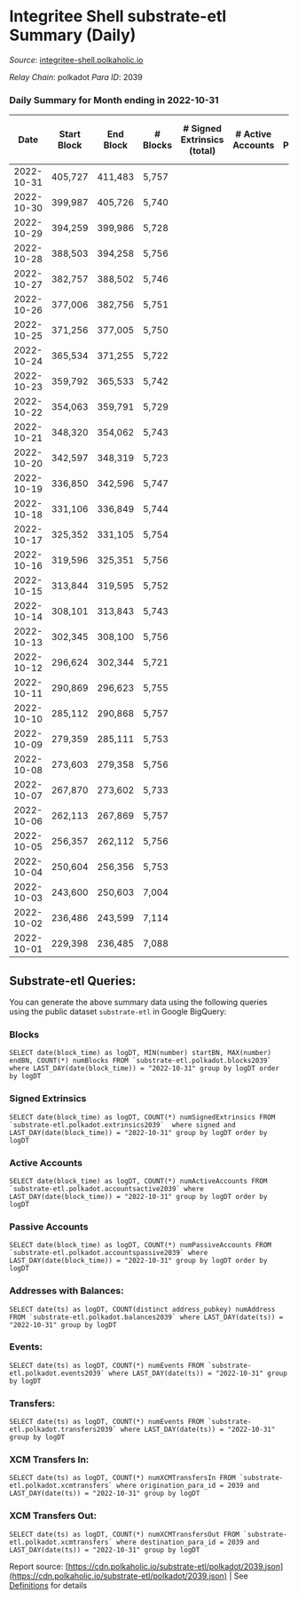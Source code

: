 # Integritee Shell substrate-etl Summary (Daily)

_Source_: [integritee-shell.polkaholic.io](https://integritee-shell.polkaholic.io)

*Relay Chain*: polkadot
*Para ID*: 2039



### Daily Summary for Month ending in 2022-10-31


| Date | Start Block | End Block | # Blocks | # Signed Extrinsics (total) | # Active Accounts | # Passive | # New | # Addresses with Balances | # Events | # Transfers | # XCM Transfers In | # XCM Transfers Out | Issues | 
| ---- | ----------- | --------- | -------- | --------------------------- | ----------------- | --------- | ----- | ------------------------- | -------- | ----------- | ------------------ | ------------------- | ------ |
| 2022-10-31 | 405,727 | 411,483 | 5,757 |  |  |  |  | 1 | 11,514 |   |   |   |  |
| 2022-10-30 | 399,987 | 405,726 | 5,740 |  |  |  |  | 1 | 11,480 |   |   |   |  |
| 2022-10-29 | 394,259 | 399,986 | 5,728 |  |  |  |  | 1 | 11,456 |   |   |   |  |
| 2022-10-28 | 388,503 | 394,258 | 5,756 |  |  |  |  |  | 11,512 |   |   |   |  |
| 2022-10-27 | 382,757 | 388,502 | 5,746 |  |  |  |  |  | 11,492 |   |   |   |  |
| 2022-10-26 | 377,006 | 382,756 | 5,751 |  |  |  |  | 1 | 11,502 |   |   |   |  |
| 2022-10-25 | 371,256 | 377,005 | 5,750 |  |  |  |  | 1 | 11,500 |   |   |   |  |
| 2022-10-24 | 365,534 | 371,255 | 5,722 |  |  |  |  |  | 11,444 |   |   |   |  |
| 2022-10-23 | 359,792 | 365,533 | 5,742 |  |  |  |  |  | 11,484 |   |   |   |  |
| 2022-10-22 | 354,063 | 359,791 | 5,729 |  |  |  |  |  | 11,458 |   |   |   |  |
| 2022-10-21 | 348,320 | 354,062 | 5,743 |  |  |  |  |  | 11,486 |   |   |   |  |
| 2022-10-20 | 342,597 | 348,319 | 5,723 |  |  |  |  |  | 11,446 |   |   |   |  |
| 2022-10-19 | 336,850 | 342,596 | 5,747 |  |  |  |  |  | 11,494 |   |   |   |  |
| 2022-10-18 | 331,106 | 336,849 | 5,744 |  |  |  |  |  | 11,488 |   |   |   |  |
| 2022-10-17 | 325,352 | 331,105 | 5,754 |  |  |  |  |  | 11,508 |   |   |   |  |
| 2022-10-16 | 319,596 | 325,351 | 5,756 |  |  |  |  |  | 11,512 |   |   |   |  |
| 2022-10-15 | 313,844 | 319,595 | 5,752 |  |  |  |  |  | 11,504 |   |   |   |  |
| 2022-10-14 | 308,101 | 313,843 | 5,743 |  |  |  |  |  | 11,486 |   |   |   |  |
| 2022-10-13 | 302,345 | 308,100 | 5,756 |  |  |  |  |  | 11,512 |   |   |   |  |
| 2022-10-12 | 296,624 | 302,344 | 5,721 |  |  |  |  |  | 11,442 |   |   |   |  |
| 2022-10-11 | 290,869 | 296,623 | 5,755 |  |  |  |  |  | 11,510 |   |   |   |  |
| 2022-10-10 | 285,112 | 290,868 | 5,757 |  |  |  |  |  | 11,514 |   |   |   |  |
| 2022-10-09 | 279,359 | 285,111 | 5,753 |  |  |  |  |  | 11,506 |   |   |   |  |
| 2022-10-08 | 273,603 | 279,358 | 5,756 |  |  |  |  |  | 11,512 |   |   |   |  |
| 2022-10-07 | 267,870 | 273,602 | 5,733 |  |  |  |  |  | 11,466 |   |   |   |  |
| 2022-10-06 | 262,113 | 267,869 | 5,757 |  |  |  |  |  | 11,514 |   |   |   |  |
| 2022-10-05 | 256,357 | 262,112 | 5,756 |  |  |  |  |  | 11,512 |   |   |   |  |
| 2022-10-04 | 250,604 | 256,356 | 5,753 |  |  |  |  |  | 11,506 |   |   |   |  |
| 2022-10-03 | 243,600 | 250,603 | 7,004 |  |  |  |  |  | 14,008 |   |   |   |  |
| 2022-10-02 | 236,486 | 243,599 | 7,114 |  |  |  |  |  | 14,228 |   |   |   |  |
| 2022-10-01 | 229,398 | 236,485 | 7,088 |  |  |  |  |  | 14,176 |   |   |   |  |

## Substrate-etl Queries:
You can generate the above summary data using the following queries using the public dataset `substrate-etl` in Google BigQuery:


### Blocks
```
SELECT date(block_time) as logDT, MIN(number) startBN, MAX(number) endBN, COUNT(*) numBlocks FROM `substrate-etl.polkadot.blocks2039`  where LAST_DAY(date(block_time)) = "2022-10-31" group by logDT order by logDT
```


### Signed Extrinsics
```
SELECT date(block_time) as logDT, COUNT(*) numSignedExtrinsics FROM `substrate-etl.polkadot.extrinsics2039`  where signed and LAST_DAY(date(block_time)) = "2022-10-31" group by logDT order by logDT
```


### Active Accounts
```
SELECT date(block_time) as logDT, COUNT(*) numActiveAccounts FROM `substrate-etl.polkadot.accountsactive2039` where LAST_DAY(date(block_time)) = "2022-10-31" group by logDT order by logDT
```


### Passive Accounts
```
SELECT date(block_time) as logDT, COUNT(*) numPassiveAccounts FROM `substrate-etl.polkadot.accountspassive2039` where LAST_DAY(date(block_time)) = "2022-10-31" group by logDT order by logDT
```


### Addresses with Balances:
```
SELECT date(ts) as logDT, COUNT(distinct address_pubkey) numAddress FROM `substrate-etl.polkadot.balances2039` where LAST_DAY(date(ts)) = "2022-10-31" group by logDT
```


### Events:
```
SELECT date(ts) as logDT, COUNT(*) numEvents FROM `substrate-etl.polkadot.events2039` where LAST_DAY(date(ts)) = "2022-10-31" group by logDT
```


### Transfers:
```
SELECT date(ts) as logDT, COUNT(*) numEvents FROM `substrate-etl.polkadot.transfers2039` where LAST_DAY(date(ts)) = "2022-10-31" group by logDT
```


### XCM Transfers In:
```
SELECT date(ts) as logDT, COUNT(*) numXCMTransfersIn FROM `substrate-etl.polkadot.xcmtransfers` where origination_para_id = 2039 and LAST_DAY(date(ts)) = "2022-10-31" group by logDT
```


### XCM Transfers Out:
```
SELECT date(ts) as logDT, COUNT(*) numXCMTransfersOut FROM `substrate-etl.polkadot.xcmtransfers` where destination_para_id = 2039 and LAST_DAY(date(ts)) = "2022-10-31" group by logDT
```



Report source: [https://cdn.polkaholic.io/substrate-etl/polkadot/2039.json](https://cdn.polkaholic.io/substrate-etl/polkadot/2039.json) | See [Definitions](/DEFINITIONS.md) for details
